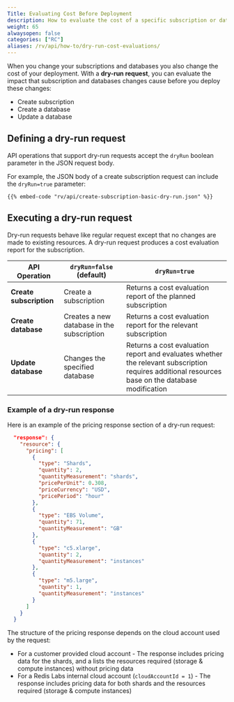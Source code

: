 ```yaml
---
Title: Evaluating Cost Before Deployment
description: How to evaluate the cost of a specific subscription or database without changing existing resources.
weight: 65
alwaysopen: false
categories: ["RC"]
aliases: /rv/api/how-to/dry-run-cost-evaluations/
---
```

When you change your subscriptions and databases you also change the cost of your deployment.
With a **dry-run request**, you can evaluate the impact that subscription and databases changes cause before you deploy these changes:

- Create subscription
- Create a database
- Update a database

## Defining a dry-run request

API operations that support dry-run requests accept the `dryRun` boolean parameter in the JSON request body.

For example, the JSON body of a create subscription request can include the `dryRun=true` parameter:

```shell
{{% embed-code "rv/api/create-subscription-basic-dry-run.json" %}}
```

## Executing a dry-run request

Dry-run requests behave like regular request except that no changes are made to existing resources.
A dry-run request produces a cost evaluation report for the subscription.

| API Operation | `dryRun=false` (default) | `dryRun=true` |
|---|---|---|
| **Create subscription** | Create a subscription | Returns a cost evaluation report of the planned subscription |
| **Create database** | Creates a new database in the subscription | Returns a cost evaluation report for the relevant subscription |
| **Update database** | Changes the specified database | Returns a cost evaluation report and evaluates whether the relevant subscription requires additional resources base on the database modification |

### Example of a dry-run response

Here is an example of the pricing response section of a dry-run request:

```json
  "response": {
    "resource": {
      "pricing": [
        {
          "type": "Shards",
          "quantity": 2,
          "quantityMeasurement": "shards",
          "pricePerUnit": 0.308,
          "priceCurrency": "USD",
          "pricePeriod": "hour"
        },
        {
          "type": "EBS Volume",
          "quantity": 71,
          "quantityMeasurement": "GB"
        },
        {
          "type": "c5.xlarge",
          "quantity": 2,
          "quantityMeasurement": "instances"
        },
        {
          "type": "m5.large",
          "quantity": 1,
          "quantityMeasurement": "instances"
        }
      ]
    }
  }
```

The structure of the pricing response depends on the cloud account used by the request:

- For a customer provided cloud account - The response includes pricing data for the shards, and a lists the resources required (storage & compute instances) without pricing data
- For a Redis Labs internal cloud account (`cloudAccountId = 1`) - The response includes pricing data for both shards and the resources required (storage & compute instances)
